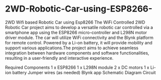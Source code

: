# 2WD-Robotic-Car-using-ESP8266-
2WD Wifi based Robotic Car using Esp8266
The WiFi Controlled 2WD Robotic Car project aims to develop a versatile robotic car controlled via a smartphone app using the ESP8266 micro-controller and L298N motor driver module. The car will utilize WiFi connectivity and the Blynk platform for remote control. Powered by a Li-on battery, it will provide mobility and support various applications.The project aims to achieve seamless integration between hardware components and software functionalities, resulting in a user-friendly and interactive experience.

Required Components
1 x ESP8266
1 x L298N module
2 x DC motors
1 x Li-ion battery
Jumper wires (as needed)
Blynk app
Schematic Diagram
Circuit
